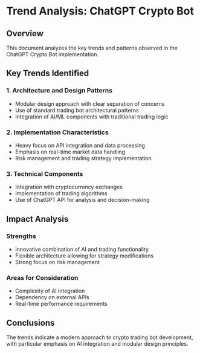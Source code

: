 # Trend Analysis: ChatGPT Crypto Bot

## Overview
This document analyzes the key trends and patterns observed in the ChatGPT Crypto Bot implementation.

## Key Trends Identified

### 1. Architecture and Design Patterns
- Modular design approach with clear separation of concerns
- Use of standard trading bot architectural patterns
- Integration of AI/ML components with traditional trading logic

### 2. Implementation Characteristics
- Heavy focus on API integration and data processing
- Emphasis on real-time market data handling
- Risk management and trading strategy implementation

### 3. Technical Components
- Integration with cryptocurrency exchanges
- Implementation of trading algorithms
- Use of ChatGPT API for analysis and decision-making

## Impact Analysis

### Strengths
- Innovative combination of AI and trading functionality
- Flexible architecture allowing for strategy modifications
- Strong focus on risk management

### Areas for Consideration
- Complexity of AI integration
- Dependency on external APIs
- Real-time performance requirements

## Conclusions
The trends indicate a modern approach to crypto trading bot development, with particular emphasis on AI integration and modular design principles.